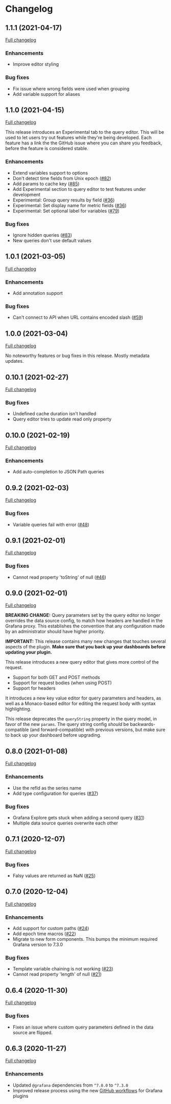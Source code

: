 # Changelog

## 1.1.1 (2021-04-17)

[Full changelog](https://github.com/marcusolsson/grafana-json-datasource/compare/v1.1.0...v1.1.1)

### Enhancements

- Improve editor styling

### Bug fixes

- Fix issue where wrong fields were used when grouping
- Add variable support for aliases

## 1.1.0 (2021-04-15)

[Full changelog](https://github.com/marcusolsson/grafana-json-datasource/compare/v1.0.1...v1.1.0)

This release introduces an Experimental tab to the query editor. This will be used to let users try out features while they're being developed. Each feature has a link the the GitHub issue where you can share you feedback, before the feature is considered stable.

### Enhancements

- Extend variables support to options
- Don't detect time fields from Unix epoch ([#82](https://github.com/marcusolsson/grafana-json-datasource/issues/82))
- Add params to cache key ([#85](https://github.com/marcusolsson/grafana-json-datasource/issues/85))
- Add Experimental section to query editor to test features under development
- Experimental: Group query results by field ([#36](https://github.com/marcusolsson/grafana-json-datasource/issues/36))
- Experimental: Set display name for metric fields ([#36](https://github.com/marcusolsson/grafana-json-datasource/issues/36))
- Experimental: Set optional label for variables ([#79](https://github.com/marcusolsson/grafana-json-datasource/issues/79))

### Bug fixes

- Ignore hidden queries ([#83](https://github.com/marcusolsson/grafana-json-datasource/issues/83))
- New queries don't use default values

## 1.0.1 (2021-03-05)

[Full changelog](https://github.com/marcusolsson/grafana-json-datasource/compare/v1.0.0...v1.0.1)

### Enhancements

- Add annotation support

### Bug fixes

- Can't connect to API when URL contains encoded slash ([#59](https://github.com/marcusolsson/grafana-json-datasource/issues/59))

## 1.0.0 (2021-03-04)

[Full changelog](https://github.com/marcusolsson/grafana-json-datasource/compare/v0.10.1...v1.0.0)

No noteworthy features or bug fixes in this release. Mostly metadata updates.

## 0.10.1 (2021-02-27)

[Full changelog](https://github.com/marcusolsson/grafana-json-datasource/compare/v0.10.0...v0.10.1)

### Bug fixes

- Undefined cache duration isn't handled
- Query editor tries to update read only property

## 0.10.0 (2021-02-19)

[Full changelog](https://github.com/marcusolsson/grafana-json-datasource/compare/v0.9.2...v0.10.0)

### Enhancements

- Add auto-completion to JSON Path queries

## 0.9.2 (2021-02-03)

[Full changelog](https://github.com/marcusolsson/grafana-json-datasource/compare/v0.9.1...v0.9.2)

### Bug fixes

- Variable queries fail with error ([#48](https://github.com/marcusolsson/grafana-json-datasource/issues/48))

## 0.9.1 (2021-02-01)

[Full changelog](https://github.com/marcusolsson/grafana-json-datasource/compare/v0.9.0...v0.9.1)

### Bug fixes

- Cannot read property 'toString' of null ([#46](https://github.com/marcusolsson/grafana-json-datasource/issues/46))

## 0.9.0 (2021-02-01)

[Full changelog](https://github.com/marcusolsson/grafana-json-datasource/compare/v0.8.0...v0.9.0)

**BREAKING CHANGE:** Query parameters set by the query editor no longer overrides the data source config, to match how headers are handled in the Grafana proxy. This establishes the convention that any configuration made by an administrator should have higher priority.

**IMPORTANT:** This release contains many new changes that touches several aspects of the plugin. **Make sure that you back up your dashboards before updating your plugin.**

This release introduces a new query editor that gives more control of the request.

- Support for both GET and POST methods
- Support for request bodies (when using POST)
- Support for headers

It introduces a new key value editor for query parameters and headers, as well as a Monaco-based editor for editing the request body with syntax highlighting.

This release deprecates the `queryString` property in the query model, in favor of the new `params`. The query string config _should_ be backwards-compatible (and forward-compatible) with previous versions, but make sure to back up your dashboard before upgrading.

## 0.8.0 (2021-01-08)

[Full changelog](https://github.com/marcusolsson/grafana-json-datasource/compare/v0.7.1...v0.8.0)

### Enhancements

- Use the refId as the series name
- Add type configuration for queries ([#37](https://github.com/marcusolsson/grafana-json-datasource/issues/37))

### Bug fixes

- Grafana Explore gets stuck when adding a second query ([#31](https://github.com/marcusolsson/grafana-json-datasource/issues/31))
- Multiple data source queries overwrite each other

## 0.7.1 (2020-12-07)

[Full changelog](https://github.com/marcusolsson/grafana-json-datasource/compare/v0.7.0...v0.7.1)

### Bug fixes

- Falsy values are returned as NaN ([#25](https://github.com/marcusolsson/grafana-json-datasource/issues/25))

## 0.7.0 (2020-12-04)

[Full changelog](https://github.com/marcusolsson/grafana-json-datasource/compare/v0.6.4...v0.7.0)

### Enhancements

- Add support for custom paths ([#24](https://github.com/marcusolsson/grafana-json-datasource/pull/24))
- Add epoch time macros ([#22](https://github.com/marcusolsson/grafana-json-datasource/pull/22))
- Migrate to new form components. This bumps the minimum required Grafana version to 7.3.0

### Bug fixes

- Template variable chaining is not working ([#23](https://github.com/marcusolsson/grafana-json-datasource/issues/23))
- Cannot read property 'length' of null ([#21](https://github.com/marcusolsson/grafana-json-datasource/issues/21))

## 0.6.4 (2020-11-30)

[Full changelog](https://github.com/marcusolsson/grafana-json-datasource/compare/v0.6.3...v0.6.4)

### Bug fixes

- Fixes an issue where custom query parameters defined in the data source are flipped.

## 0.6.3 (2020-11-27)

[Full changelog](https://github.com/marcusolsson/grafana-json-datasource/compare/v0.6.2...v0.6.3)

### Enhancements

- Updated `@grafana` dependencies from `^7.0.0` to `^7.3.0`
- Improved release process using the new [GitHub workflows](https://github.com/grafana/plugin-workflows) for Grafana plugins
